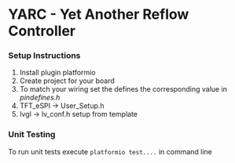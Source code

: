 # YARC - Yet Another Reflow Controller

### Setup Instructions

1. Install plugin platformio
2. Create project for your board
3. To match your wiring set the defines the corresponding value in _pindefines.h_
4. TFT_eSPI -> User_Setup.h
5. lvgl -> lv_conf.h setup from template

### Unit Testing

To run unit tests execute `platformio test....` in command line
